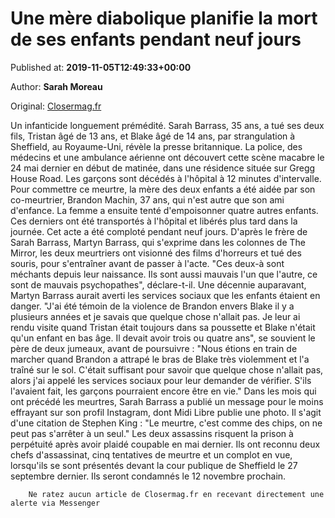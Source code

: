 
# Une mère diabolique planifie la mort de ses enfants pendant neuf jours

Published at: **2019-11-05T12:49:33+00:00**

Author: **Sarah Moreau**

Original: [Closermag.fr](https://www.closermag.fr/vecu/faits-divers/une-mere-diabolique-planifie-la-mort-de-ses-enfants-pendant-neuf-jours-1045048)

Un infanticide longuement prémédité. Sarah Barrass, 35 ans, a tué ses deux fils, Tristan âgé de 13 ans, et Blake âgé de 14 ans, par strangulation à Sheffield, au Royaume-Uni, révèle la presse britannique. La police, des médecins et une ambulance aérienne ont découvert cette scène macabre le 24 mai dernier en début de matinée, dans une résidence située sur Gregg House Road. Les garçons sont décédés à l'hôpital à 12 minutes d'intervalle. Pour commettre ce meurtre, la mère des deux enfants a été aidée par son co-meurtrier, Brandon Machin, 37 ans, qui n'est autre que son ami d'enfance. La femme a ensuite tenté d'empoisonner quatre autres enfants. Ces derniers ont été transportés à l'hôpital et libérés plus tard dans la journée.
Cet acte a été comploté pendant neuf jours. D'après le frère de Sarah Barrass, Martyn Barrass, qui s'exprime dans les colonnes de The Mirror, les deux meurtriers ont visionné des films d'horreurs et tué des souris, pour s'entraîner avant de passer à l'acte. "Ces deux-à sont méchants depuis leur naissance. Ils sont aussi mauvais l'un que l'autre, ce sont de mauvais psychopathes", déclare-t-il.
Une décennie auparavant, Martyn Barrass aurait averti les services sociaux que les enfants étaient en danger. "J'ai été témoin de la violence de Brandon envers Blake il y a plusieurs années et je savais que quelque chose n'allait pas. Je leur ai rendu visite quand Tristan était toujours dans sa poussette et Blake n'était qu'un enfant en bas âge. Il devait avoir trois ou quatre ans", se souvient le père de deux jumeaux, avant de poursuivre : "Nous étions en train de marcher quand Brandon a attrapé le bras de Blake très violemment et l'a traîné sur le sol. C'était suffisant pour savoir que quelque chose n'allait pas, alors j'ai appelé les services sociaux pour leur demander de vérifier. S'ils l'avaient fait, les garçons pourraient encore être en vie."
Dans les mois qui ont précédé les meurtres, Sarah Barrass a publié un message pour le moins effrayant sur son profil Instagram, dont Midi Libre publie une photo. Il s'agit d'une citation de Stephen King : "Le meurtre, c'est comme des chips, on ne peut pas s'arrêter à un seul." Les deux assassins risquent la prison à perpétuité après avoir plaidé coupable en mai dernier. Ils ont reconnu deux chefs d'assassinat, cinq tentatives de meurtre et un complot en vue, lorsqu'ils se sont présentés devant la cour publique de Sheffield le 27 septembre dernier. Ils seront condamnés le 12 novembre prochain.

        Ne ratez aucun article de Closermag.fr en recevant directement une alerte via Messenger
      

